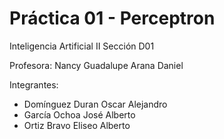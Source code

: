 # Práctica 01 -  Perceptron

Inteligencia Artificial II
Sección D01

Profesora:
Nancy Guadalupe Arana Daniel


Integrantes:
- Domínguez Duran Oscar Alejandro
- García Ochoa José Alberto 
- Ortiz Bravo Eliseo Alberto
